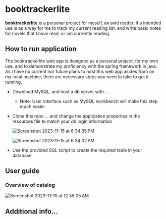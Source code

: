 # booktrackerlite

**booktrackerlite** is a personal project for myself, an avid reader.  It's intended use is as a way for me to track my current reading list, and write basic notes for novels that I _have_ read, or am currently reading.

## How to run application
The booktrackerlite web app is designed as a personal project, for my own use, and to demonstrate my proficiency with the spring framework in java.  As I have no current nor future plans to host this web app asides from on my local machine, there are necessary steps you need to take to get it running.

- Download MySQL, and host a db server with ...
  - Note: User interface such as MySQL workbench will make this step much easier
- Clone this repo ... and change the application properties in the resources file to match your db login information
  
  ![Screenshot 2023-11-15 at 6 34 35 PM](https://github.com/hfish063/booktrackerlite/assets/123512041/3f4502e8-1d8c-4fde-aaa0-a297a247f54c)

  ![Screenshot 2023-11-15 at 6 34 02 PM](https://github.com/hfish063/booktrackerlite/assets/123512041/9e89d631-d5d0-47c7-ace2-8154dfaa62c2)

- Use the provided SQL script to create the required table in your database

## User guide

### Overview of catalog
![Screenshot 2023-11-10 at 12 55 05 AM](https://github.com/hfish063/booktrackerlite/assets/123512041/c0fe1cf0-4fe7-40fe-beb4-30772cdf1acd)

## Additional info...
